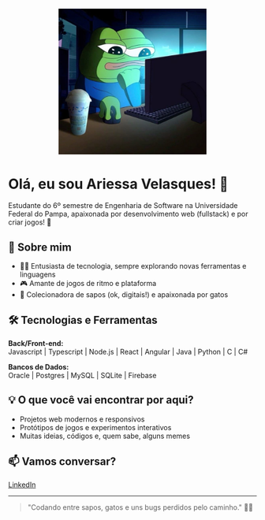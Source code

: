 <!-- Header com imagem do Pep -->
<p align="center">
  <img src="Pep.jpg" alt="Pep no PC" width="300"/>
</p>

# Olá, eu sou Ariessa Velasques! 👋

Estudante do 6º semestre de Engenharia de Software na Universidade Federal do Pampa, apaixonada por desenvolvimento web (fullstack) e por criar jogos! 🚀

## 🚦 Sobre mim

- 👩‍💻 Entusiasta de tecnologia, sempre explorando novas ferramentas e linguagens
- 🎮 Amante de jogos de ritmo e plataforma
- 🐸 Colecionadora de sapos (ok, digitais!) e apaixonada por gatos

## 🛠️ Tecnologias e Ferramentas

**Back/Front-end:**  
Javascript | Typescript | Node.js | React | Angular | Java | Python | C | C#

**Bancos de Dados:**  
Oracle | Postgres | MySQL | SQLite | Firebase

## 💡 O que você vai encontrar por aqui?

- Projetos web modernos e responsivos
- Protótipos de jogos e experimentos interativos
- Muitas ideias, códigos e, quem sabe, alguns memes

## 📫 Vamos conversar?

[LinkedIn](https://www.linkedin.com/in/ariessa-velasques/) 

---

> "Codando entre sapos, gatos e uns bugs perdidos pelo caminho." 🐸🐱
